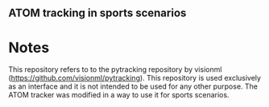 ## ATOM tracking in sports scenarios

# Notes
This repository refers to to the pytracking repository by visionml (https://github.com/visionml/pytracking).
This repository is used exclusively as an interface and it is not intended to be used for any other purpose.
The ATOM tracker was modified in a way to use it for sports scenarios. 

